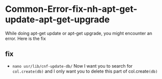 # Common-Error-fix-nh-apt-get-update-apt-get-upgrade
While doing apt-get update or apt-get upgrade, you might encounter an error. Here is the fix
## fix
* `nano usr/lib/cnf-update-db/`
 Now I want you to search for        `col.create(db)` and I only want you to delete this part of col.create`(db)`
